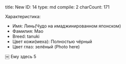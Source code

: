 title:          New
ID:             14
type:           md
compile:        2
charCount:      171


Характеристика:
* Имя:  Линь(Чудо на имаджинированном японском)
* Фамилия: Мао
* Breed: tanuki
* Цвет кожи(меха): Полностью чёрный
* Цвет глаз: зелёный
(Photo here) 

￼
Ему здесь 5